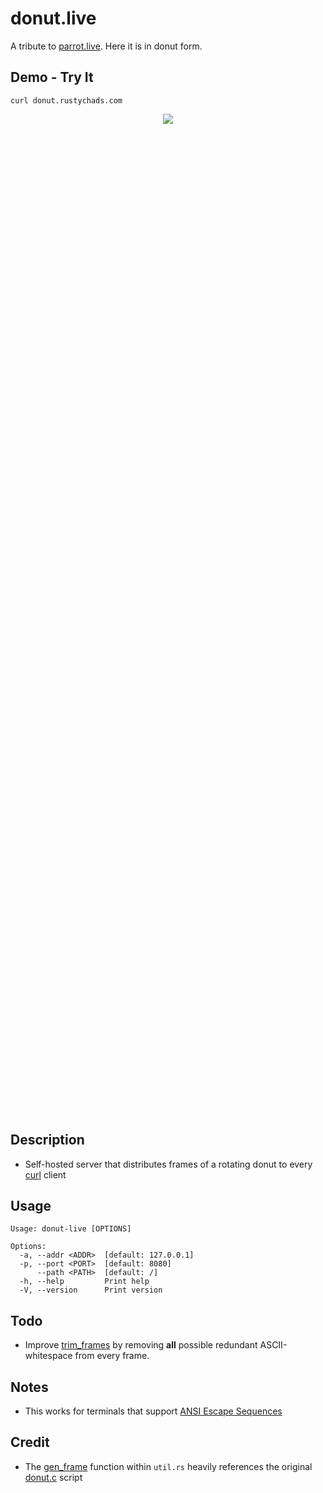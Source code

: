 # donut.live

A tribute to [parrot.live](https://github.com/hugomd/parrot.live). Here it is in donut form.

## Demo - Try It
```
curl donut.rustychads.com
```

<div align="center" style="height: 40vh">
  <img src="https://media4.giphy.com/media/v1.Y2lkPTc5MGI3NjExaWZvZm1kZ3dia2hjdXQwajU0eTBsM3g3NGJzMTdzMnJ2Y2hlZjJueSZlcD12MV9pbnRlcm5hbF9naWZfYnlfaWQmY3Q9Zw/PCZgwB0fEhRzcbNH6Z/source.gif"/>
</div>

## Description
- Self-hosted server that distributes frames of a rotating donut to every [curl](https://en.wikipedia.org/wiki/CURL) client

## Usage
```
Usage: donut-live [OPTIONS]

Options:
  -a, --addr <ADDR>  [default: 127.0.0.1]
  -p, --port <PORT>  [default: 8080]
      --path <PATH>  [default: /]
  -h, --help         Print help
  -V, --version      Print version
```
## Todo
+ Improve [trim_frames](https://github.com/splurf/donut.live/blob/master/src/util.rs#L87) by removing **all** possible redundant ASCII-whitespace from every frame.

## Notes
+ This works for terminals that support [ANSI Escape Sequences](https://en.wikipedia.org/wiki/ANSI_escape_code)

## Credit
+ The [gen_frame](https://github.com/splurf/donut.live/blob/master/src/util.rs#L18) function within `util.rs` heavily references the original [donut.c](https://www.a1k0n.net/2011/07/20/donut-math.html) script